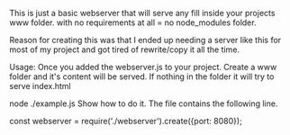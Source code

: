 This is just a basic webserver that will serve any fill inside your projects www folder.
with no requirements at all = no node_modules folder.

Reason for creating this was that I ended up needing a server like this for most of my project and got tired of rewrite/copy it all the time.

Usage:
Once you added the webserver.js to your project. Create a www folder and it's content will be served. If nothing in the folder it will try to serve index.html

node ./example.js
Show how to do it.
The file contains the following line.

const webserver = require('./webserver').create({port: 8080});

